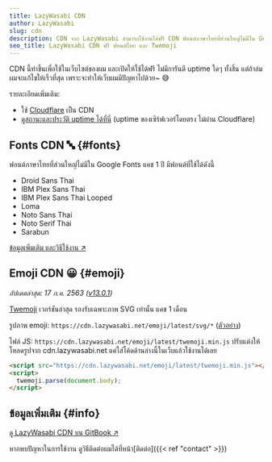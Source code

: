 ```yaml
---
title: LazyWasabi CDN
author: LazyWasabi
slug: cdn
description: CDN จาก LazyWasabi สามารถใช้งานได้ฟรี CDN ฟอนต์ภาษาไทยที่ส่วนใหญ่ไม่มีใน Google Fonts และ CDN Twemoji รูป emoji จากทวิตเตอร์
seo_title: LazyWasabi CDN ฟรี ฟอนต์ไทย และ Twemoji
---
```


CDN นี้ทำขึ้นเพื่อใช้ในเว็บไซต์ของผม และเปิดให้ใช้ได้ฟรี ไม่มีการันตี uptime ใดๆ ทั้งสิ้น แต่ถ้าล่มผมจะแก้ไขให้เร็วที่สุด เพราะจะทำให้เว็บผมมีปัญหาไปด้วย~ 😅

รายละเอียดเพิ่มเติม:

- ใช้ [Cloudflare](https://www.cloudflare.com/) เป็น CDN
- [ดูสถานะและประวัติ uptime ได้ที่นี่](https://uptime.lazywasabi.net/786121608) (uptime ของเซิร์ฟเวอร์โดยตรง ไม่ผ่าน Cloudflare)

## Fonts CDN 🔤 {#fonts}

ฟอนต์ภาษาไทยที่ส่วนใหญ่ไม่มีใน Google Fonts แคช 1 ปี มีฟอนต์ที่ใช้ได้ดังนี้

- Droid Sans Thai
- IBM Plex Sans Thai
- IBM Plex Sans Thai Looped
- Loma
- Noto Sans Thai
- Noto Serif Thai
- Sarabun

[ข้อมูลเพิ่มเติม และวิธีใช้งาน ↗](https://lazywasabi.gitbook.io/cdn/fonts)

## Emoji CDN 😀 {#emoji}

_อัปเดตล่าสุด: 17 ก.ค. 2563 ([v13.0.1](https://github.com/twitter/twemoji/releases/tag/v13.0.1"))_

[Twemoji](https://github.com/twitter/twemoji) เวอร์ชันล่าสุด รองรับเฉพาะภาพ SVG เท่านั้น แคช 1 เดือน

รูปภาพ emoji: `https://cdn.lazywasabi.net/emoji/latest/svg/*` ([ตัวอย่าง](https://cdn.lazywasabi.net/emoji/latest/svg/1f600.svg))

ไฟล์ JS: `https://cdn.lazywasabi.net/emoji/latest/twemoji.min.js` ปรับแต่งให้โหลดรูปจาก cdn.lazywasabi.net แค่ใส่โค้ดด้านล่างนี้ในเว็บแล้วใช้งานได้เลย

```html
<script src="https://cdn.lazywasabi.net/emoji/latest/twemoji.min.js"></script>
<script>
  twemoji.parse(document.body);
</script>
```

## ข้อมูลเพิ่มเติม {#info}

[ดู LazyWasabi CDN บน GitBook ↗](https://lazywasabi.gitbook.io/cdn/)

หากพบปัญหาในการใช้งาน ดูวิธีติดต่อผมได้ที่หน้า[ติดต่อ]({{< ref "contact" >}})
